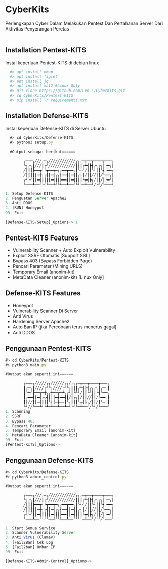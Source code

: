# CyberKits
Perlengkapan Cyber Dalam Melakukan Pentest Dan Pertahanan Server Dari Aktivitas Penyerangan Peretas<br>
<br>
## Installation Pentest-KITS 
Instal keperluan Pentest-KITS di debian linux
```bash
  #> apt install nmap 
  #> apt install figlet
  #> apt install jq
  #> apt install mat2 #Linux Only
  #> git clone https://github.com/Len-L/CyberKits.git
  #> cd CyberKits/Pentest-KITS 
  #> pip install -r requirements.txt
```    
## Installation Defense-KITS
Instal keperluan Defense-KITS di Server Ubuntu
```javascript
  #> cd CyberKits/Defense-KITS
  #> python3 setup.py
  
  #Output sebagai berikut======

        ╭━━━╮╱╱╱╭━╮╱╱╱╱╱╱╱╱╱╱╱╱╭╮╭━┳━━┳━━━━┳━━━╮
        ╰╮╭╮┃╱╱╱┃╭╯╱╱╱╱╱╱╱╱╱╱╱╱┃┃┃╭┻┫┣┫╭╮╭╮┃╭━╮┃
        ╱┃┃┃┣━━┳╯╰┳━━┳━╮╭━━┳━━╮┃╰╯╯╱┃┃╰╯┃┃╰┫╰━━╮
        ╱┃┃┃┃┃━╋╮╭┫┃━┫╭╮┫━━┫┃━┫┃╭╮┃╱┃┃╱╱┃┃╱╰━━╮┃
        ╭╯╰╯┃┃━┫┃┃┃┃━┫┃┃┣━━┃┃━┫┃┃┃╰┳┫┣╮╱┃┃╱┃╰━╯┃
        ╰━━━┻━━╯╰╯╰━━┻╯╰┻━━┻━━╯╰╯╰━┻━━╯╱╰╯╱╰━━━╯

1. Setup Defense-KITS 
2. Penguatan Server Apache2
3. Anti DDOS
4. [RUN] Honeypot
99. Exit
 
[Defense-KITS/Setup]_Options-> 1
```    

## Pentest-KITS Features 
- Vulnerability Scanner + Auto Exploit Vulnerability 
- Exploit SSRF Otomatis [Support SSL]
- Bypass 403 (Bypass Forbidden Page)
- Pencari Parameter (Mining URLS) 
- Temporary Email (anonim-kit) 
- MetaData Cleaner (anonim-kit) [Linux Only]

## Defense-KITS Features 
- Honeypot 
- Vulnerability Scanner Di Server
- Anti Virus
- Hardening Server Apache2
- Auto Ban IP (jika Percobaan terus menerus gagal)
- Anti DDOS

## Penggunaan Pentest-KITS
```javascript
#> cd CyberKits/Pentest-KITS
#> python3 main.py

#Output akan seperti ini======

        ╭━━━╮╱╱╱╱╱╭╮╱╱╱╱╱╱╭╮╱╭╮╭━┳━━┳━━━━┳━━━╮
        ┃╭━╮┃╱╱╱╱╭╯╰╮╱╱╱╱╭╯╰╮┃┃┃╭┻┫┣┫╭╮╭╮┃╭━╮┃
        ┃╰━╯┣━━┳━╋╮╭╋━━┳━┻╮╭╯┃╰╯╯╱┃┃╰╯┃┃╰┫╰━━╮
        ┃╭━━┫┃━┫╭╮┫┃┃┃━┫━━┫┃╱┃╭╮┃╱┃┃╱╱┃┃╱╰━━╮┃
        ┃┃╱╱┃┃━┫┃┃┃╰┫┃━╋━━┃╰╮┃┃┃╰┳┫┣╮╱┃┃╱┃╰━╯┃
        ╰╯╱╱╰━━┻╯╰┻━┻━━┻━━┻━╯╰╯╰━┻━━╯╱╰╯╱╰━━━╯
1. Scanning
2. SSRF
3. Bypass 403
4. Pencari Parameter
5. Temporary Email [anonim-kit]
6. MetaData Cleaner [anonim-kit]
99. Exit
[Pentest-KITS]_Options->
```

## Penggunaan Defense-KITS
```javascript
#> cd CyberKits/Defense-KITS
#> python3 admin_control.py

#Output akan seperti ini======

        ╭━━━╮╱╱╱╭━╮╱╱╱╱╱╱╱╱╱╱╱╱╭╮╭━┳━━┳━━━━┳━━━╮
        ╰╮╭╮┃╱╱╱┃╭╯╱╱╱╱╱╱╱╱╱╱╱╱┃┃┃╭┻┫┣┫╭╮╭╮┃╭━╮┃
        ╱┃┃┃┣━━┳╯╰┳━━┳━╮╭━━┳━━╮┃╰╯╯╱┃┃╰╯┃┃╰┫╰━━╮
        ╱┃┃┃┃┃━╋╮╭┫┃━┫╭╮┫━━┫┃━┫┃╭╮┃╱┃┃╱╱┃┃╱╰━━╮┃
        ╭╯╰╯┃┃━┫┃┃┃┃━┫┃┃┣━━┃┃━┫┃┃┃╰┳┫┣╮╱┃┃╱┃╰━╯┃
        ╰━━━┻━━╯╰╯╰━━┻╯╰┻━━┻━━╯╰╯╰━┻━━╯╱╰╯╱╰━━━╯

1. Start Semua Service
2. Scanner Vulnerability Server
3. Anti Virus (Clamav)
4. [Fail2Ban] Cek Log
5. [Fail2ban] Unban IP
99. Exit
 
[Defense-KITS/Admin-Control]_Options-> 

```




